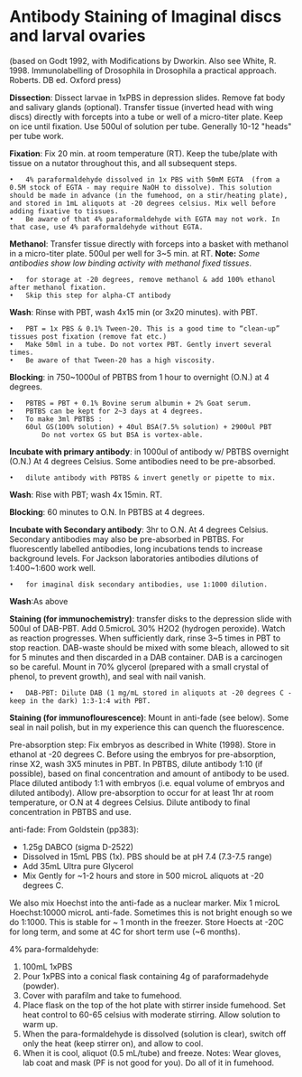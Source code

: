 Antibody Staining of Imaginal discs and larval ovaries
=====================================================

(based on Godt 1992, with Modifications by Dworkin. Also see White, R. 1998. Immunolabelling of Drosophila in Drosophila a practical approach. Roberts. DB ed. Oxford press)

**Dissection**: Dissect larvae in 1xPBS in depression slides. Remove fat body and salivary glands (optional). Transfer tissue (inverted head with wing discs) directly with forcepts into a tube or well of a micro-titer plate. Keep on ice until fixation. Use 500ul of solution per tube. Generally 10-12 "heads" per tube work.
	
**Fixation**: Fix 20 min. at room temperature (RT). Keep the tube/plate with tissue on a nutator throughout this, and all subsequent steps. 

	•	4% paraformaldehyde dissolved in 1x PBS with 50mM EGTA  (from a 0.5M stock of EGTA - may require NaOH to dissolve). This solution should be made in advance (in the fumehood, on a stir/heating plate), and stored in 1mL aliquots at -20 degrees celsius. Mix well before adding fixative to tissues.
	•	Be aware of that 4% paraformaldehyde with EGTA may not work. In that case, use 4% paraformaldehyde without EGTA.

**Methanol**: Transfer tissue directly with forceps into a basket with methanol in a micro-titer plate. 500ul per well for 3~5 min. at RT. **Note:** _Some antibodies show low binding activity with methanol fixed tissues_.

	•	for storage at -20 degrees, remove methanol & add 100% ethanol after methanol fixation.
	•	Skip this step for alpha-CT antibody

**Wash**: Rinse with PBT, wash 4x15 min (or 3x20 minutes). with PBT.

	•	PBT = 1x PBS & 0.1% Tween-20. This is a good time to “clean-up” tissues post fixation (remove fat etc.)
	•	Make 50ml in a tube. Do not vortex PBT. Gently invert several times.
	•	Be aware of that Tween-20 has a high viscosity.

**Blocking**: in 750~1000ul of  PBTBS from 1 hour to overnight (O.N.) at 4 degrees. 

	•	PBTBS = PBT + 0.1% Bovine serum albumin + 2% Goat serum.
	•	PBTBS can be kept for 2~3 days at 4 degrees. 
	•	To make 3ml PBTBS :
		60ul GS(100% solution) + 40ul BSA(7.5% solution) + 2900ul PBT
	        Do not vortex GS but BSA is vortex-able.

**Incubate with primary antibody**: in 1000ul of antibody w/ PBTBS overnight (O.N.) At 4 degrees Celsius. Some antibodies need to be pre-absorbed. 

	•	dilute antibody with PBTBS & invert genetly or pipette to mix.


**Wash**: Rise with PBT; wash 4x 15min. RT.

**Blocking**: 60 minutes to O.N. In PBTBS at 4 degrees. 

**Incubate with Secondary antibody**: 3hr to O.N. At 4 degrees Celsius. Secondary antibodies may also be pre-absorbed in PBTBS. For fluorescently labelled antibodies, long incubations tends to increase background levels. For Jackson laboratories antibodies dilutions of 1:400~1:600 work well.

	•	for imaginal disk secondary antibodies, use 1:1000 dilution.

**Wash**:As above

**Staining (for immunochemistry)**: transfer disks to the depression slide with 500ul of DAB-PBT. Add 0.5microL 30% H2O2 (hydrogen peroxide). Watch as reaction progresses. When sufficiently dark, rinse 3~5 times in PBT to stop reaction. DAB-waste should be mixed with some bleach, allowed to sit for 5 minutes and then discarded in a DAB container.  DAB is a carcinogen so be careful. Mount in 70% glycerol (prepared with a small crystal of phenol, to prevent growth), and seal with nail vanish. 

	•	DAB-PBT: Dilute DAB (1 mg/mL stored in aliquots at -20 degrees C - keep in the dark) 1:3-1:4 with PBT.


**Staining (for immunoflourescence)**: Mount in anti-fade (see below). Some seal in nail polish, but in my experience this can quench the fluorescence.


Pre-absorption step: Fix embryos as described in White (1998). Store in ethanol at -20 degrees C. Before using the embryos for pre-absorption, rinse X2, wash 3X5 minutes in PBT. In PBTBS, dilute antibody 1:10 (if possible), based on final concentration and amount of antibody to be used. Place diluted antibody 1:1 with embryos (i.e. equal volume of embryos and diluted antibody). Allow pre-absorption to occur for at least 1hr at room temperature, or O.N at 4 degrees Celsius. Dilute antibody to final concentration in PBTBS and use.

anti-fade: From Goldstein (pp383):

- 1.25g DABCO (sigma D-2522)
- Dissolved in 15mL PBS (1x). PBS should be at pH 7.4 (7.3-7.5 range)
- Add 35mL Ultra pure Glycerol
- Mix Gently for ~1-2 hours and store in 500 microL aliquots at -20 degrees C.

We also mix Hoechst into the anti-fade as a nuclear marker. Mix 1 microL Hoechst:10000 microL anti-fade. Sometimes this is not bright enough so we do 1:1000. This is stable for ~ 1 month in the freezer. Store Hoects at -20C for long term, and some at 4C for short term use (~6 months).


4% para-formaldehyde:

1. 100mL 1xPBS
2. Pour 1xPBS into a conical flask containing 4g of paraformadehyde (powder).
3. Cover with parafilm and take to fumehood.
4. Place flask on the top of the hot plate with stirrer inside fumehood.  Set heat control to 60-65 celsius with moderate stirring. Allow solution to warm up.
5. When the para-formaldehyde is dissolved (solution is clear), switch off only the heat (keep stirrer on), and allow to cool.
6. When it is cool, aliquot (0.5 mL/tube) and freeze.
Notes: Wear gloves, lab coat and mask (PF is not good for you). Do all of it in fumehood.
